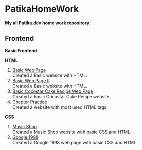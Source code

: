 # PatikaHomeWork

**My all Patika.dev  home work repository.**

## Frontend
**Basic Frontend**

**HTML**
1. [Basic Web Page](https://github.com/lalmazari/PatikaHomeWork/tree/main/Frontend/Basic%20Frontend/HTML/1.Basic%20Web%20Page)<br>
    Created a Basic website with HTML. 
2. [Basic Web Page II](https://github.com/lalmazari/PatikaHomeWork/tree/main/Frontend/Basic%20Frontend/HTML/2.Basic%20Web%20Page%20II)<br>
    Created a Basic website with HTML. 
3. [Basic Cocostar Cake Recipe Web Page](https://github.com/lalmazari/PatikaHomeWork/tree/main/Frontend/Basic%20Frontend/HTML/3.Cocostar%20Cake%20Recipe)<br>
    Created a Basic Cocostar Cake Recipe website.
4. [Chapter Practice](https://github.com/lalmazari/PatikaHomeWork/tree/main/Frontend/Basic%20Frontend/HTML/4.Chapter%20Practice)<br>
    Created a website with most used HTML tags.

**CSS**
1. [Music Shop](https://github.com/lalmazari/PatikaHomeWork/tree/main/Frontend/Basic%20Frontend/CSS/1.Music%20Shop)<br>
    Created a Music Shop website with basic CSS and HTML.
2. [Google 1998](https://github.com/lalmazari/PatikaHomeWork/tree/main/Frontend/Basic%20Frontend/CSS/2.Google%201998)<br>
    Created a Google 1998 web page with basic CSS and HTML.

